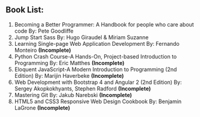##  Book List: 
  1.  Becoming a Better Programmer: A Handbook for people who care about code By: Pete Goodliffe
  2.  Jump Start Sass By: Hugo Giraudel & Miriam Suzanne
  3.  Learning Single-page Web Application Development By: Fernando Monteiro **(Incomplete)**
  4.  Python Crash Course-A Hands-On, Project-based Introduction to Programming By: Eric Matthes **(Incomplete)**
  5.  Eloquent JavaScript-A Modern Introduction to Programming (2nd Edition) By: Marijin Haverbeke **(Incomplete)**
  6.  Web Development with Bootstrap 4 and Angular 2 (2nd Edition) By: Sergey Akopkokhyants, Stephen Radford **(Incomplete)**
  7.  Mastering Git By: Jakub Narebski **(Incomplete)**
  8.  HTML5 and CSS3 Responsive Web Design Cookbook By: Benjamin LaGrone **(Incomplete)**
